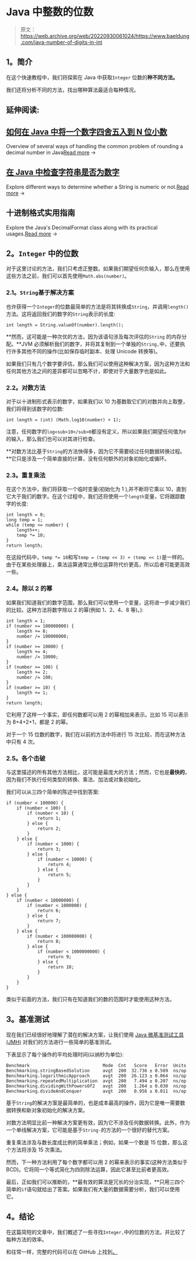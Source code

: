 # Java 中整数的位数

> 原文：<https://web.archive.org/web/20220930061024/https://www.baeldung.com/java-number-of-digits-in-int>

## **1。简介**

在这个快速教程中，我们将探索在 Java 中获取`Integer` 位数的**种不同方法。**

我们还将分析不同的方法，找出哪种算法最适合每种情况。

## 延伸阅读:

## [如何在 Java 中将一个数字四舍五入到 N 位小数](/web/20220925224937/https://www.baeldung.com/java-round-decimal-number)

Overview of several ways of handling the common problem of rounding a decimal number in Java[Read more](/web/20220925224937/https://www.baeldung.com/java-round-decimal-number) →

## [在 Java 中检查字符串是否为数字](/web/20220925224937/https://www.baeldung.com/java-check-string-number)

Explore different ways to determine whether a String is numeric or not.[Read more](/web/20220925224937/https://www.baeldung.com/java-check-string-number) →

## 十进制格式实用指南

Explore the Java's DecimalFormat class along with its practical usages.[Read more](/web/20220925224937/https://www.baeldung.com/java-decimalformat) →

## **2。`Integer`** 中的位数

对于这里讨论的方法，我们只考虑正整数。如果我们期望任何负输入，那么在使用这些方法之前，我们可以首先使用`Math.abs(number)`。

### **2.1。`String`基于解决方案**

也许获得一个`Integer`的位数最简单的方法是将其转换成`String`，并调用`length()`方法。这将返回我们的数字的`String`表示的长度:

```
int length = String.valueOf(number).length();
```

**然而，这可能是一种次优的方法，因为该语句涉及每次评估的`String` 的内存分配。**JVM 必须解析我们的数字，并将其复制到一个单独的`String,`中，还要执行许多其他不同的操作(比如保存临时副本、处理 Unicode 转换等)。

如果我们只有几个数字要评估，那么我们可以使用这种解决方案，因为这种方法和任何其他方法之间的差异都可以忽略不计，即使对于大量数字也是如此。

### **2.2。对数方法**

对于以十进制形式表示的数字，如果我们以 10 为基数取它们的对数并向上取整，我们将得到该数字的位数:

```
int length = (int) (Math.log10(number) + 1);
```

注意，任何数字的`log<sub>10</sub>0`都没有定义，所以如果我们期望任何值为`0`的输入，那么我们也可以对其进行检查。

**对数方法比基于`String`的方法快得多，因为它不需要经过任何数据转换过程。**它只是涉及一个简单直接的计算，没有任何额外的对象初始化或循环。

### **2.3。重复乘法**

在这个方法中，我们将获取一个临时变量(初始化为 1 ),并不断将它乘以 10，直到它大于我们的数字。在这个过程中，我们还将使用一个`length`变量，它将跟踪数字的长度:

```
int length = 0;
long temp = 1;
while (temp <= number) {
    length++;
    temp *= 10;
}
return length;
```

在这段代码中，`temp *= 10`和写`temp = (temp << 3) + (temp << 1)`是一样的。由于在某些处理器上，乘法运算通常比移位运算符代价更高，所以后者可能更高效一些。

### **2.4。除以 2 的幂**

如果我们知道我们的数字范围，那么我们可以使用一个变量，这将进一步减少我们的比较。这种方法将数字除以 2 的幂(例如 1、2、4、8 等)。):

```
int length = 1;
if (number >= 100000000) {
    length += 8;
    number /= 100000000;
}
if (number >= 10000) {
    length += 4;
    number /= 10000;
}
if (number >= 100) {
    length += 2;
    number /= 100;
}
if (number >= 10) {
    length += 1;
}
return length;
```

它利用了这样一个事实，即任何数都可以用 2 的幂相加来表示。比如 15 可以表示为 8+4+2+1，都是 2 的幂。

对于一个 15 位数的数字，我们在以前的方法中将进行 15 次比较，而在这种方法中只有 4 次。

### **2.5。各个击破**

与这里描述的所有其他方法相比，这可能是最庞大的方法；然而，它也是**最快的**，因为我们不执行任何类型的转换、乘法、加法或对象初始化。

我们可以从三四个简单的陈述中找到答案:

```
if (number < 100000) {
    if (number < 100) {
        if (number < 10) {
            return 1;
        } else {
            return 2;
        }
    } else {
        if (number < 1000) {
            return 3;
        } else {
            if (number < 10000) {
                return 4;
            } else {
                return 5;
            }
        }
    }
} else {
    if (number < 10000000) {
        if (number < 1000000) {
            return 6;
        } else {
            return 7;
        }
    } else {
        if (number < 100000000) {
            return 8;
        } else {
            if (number < 1000000000) {
                return 9;
            } else {
                return 10;
            }
        }
    }
}
```

类似于前面的方法，我们只有在知道我们的数的范围时才能使用这种方法。

## **3。基准测试**

现在我们已经很好地理解了潜在的解决方案，让我们使用 [Java 微基准测试工具(JMH)](/web/20220925224937/https://www.baeldung.com/java-microbenchmark-harness) 对我们的方法进行一些简单的基准测试。

下表显示了每个操作的平均处理时间(以纳秒为单位):

```
Benchmark                            Mode  Cnt   Score   Error  Units
Benchmarking.stringBasedSolution     avgt  200  32.736 ± 0.589  ns/op
Benchmarking.logarithmicApproach     avgt  200  26.123 ± 0.064  ns/op
Benchmarking.repeatedMultiplication  avgt  200   7.494 ± 0.207  ns/op
Benchmarking.dividingWithPowersOf2   avgt  200   1.264 ± 0.030  ns/op
Benchmarking.divideAndConquer        avgt  200   0.956 ± 0.011  ns/op
```

基于`String`的解决方案是最简单的，也是成本最高的操作，因为它是唯一需要数据转换和新对象初始化的解决方案。

对数方法明显比前一种解决方案更有效，因为它不涉及任何数据转换。此外，作为一个单线解决方案，它可能是基于`String-`的方法的一个很好的替代方案。

重复乘法涉及与数长度成比例的简单乘法；例如，如果一个数是 15 位数，那么这个方法将涉及 15 次乘法。

然而，下一种方法利用了每个数字都可以用 2 的幂来表示的事实(这种方法类似于 BCD)。它将同一个等式简化为四则除法运算，因此它甚至比前者更高效。

最后，正如我们可以推断的，**最有效的算法是冗长的分治实现，**只用三四个简单的`if`语句就给出了答案。如果我们有大量的数据需要分析，我们可以使用它。

## **4。结论**

在这篇简短的文章中，我们概述了一些寻找`Integer,`中的位数的方法，并比较了每种方法的效率。

和往常一样，完整的代码可以在 GitHub 上找到[。](https://web.archive.org/web/20220925224937/https://github.com/eugenp/tutorials/tree/master/core-java-modules/core-java-numbers)